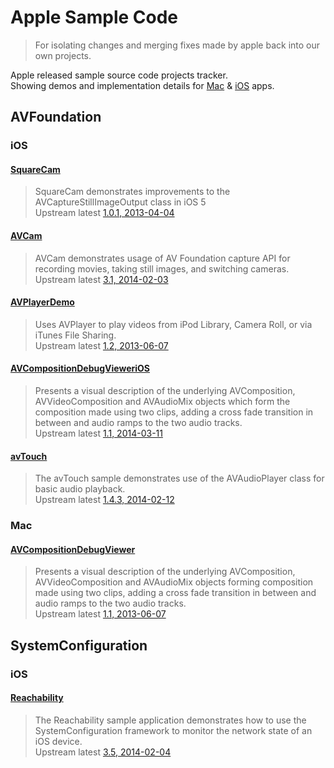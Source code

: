 Apple Sample Code
=================

>For isolating changes and merging fixes made by apple back into our own projects.

Apple released sample source code projects tracker.  
Showing demos and implementation details for [Mac][2] & [iOS][1] apps.  

AVFoundation
------------
### iOS
#### [SquareCam](https://github.com/sugarso/AppleSampleCode/tree/master/iOS/AVFoundation/SquareCam)  
>SquareCam demonstrates improvements to the AVCaptureStillImageOutput class in iOS 5  
>Upstream latest [1.0.1, 2013-04-04](https://developer.apple.com/library/ios/samplecode/SquareCam/Introduction/Intro.html)

#### [AVCam](https://github.com/sugarso/AppleSampleCode/tree/master/iOS/AVFoundation/AVCam)  
>AVCam demonstrates usage of AV Foundation capture API for recording movies, taking still images, and switching cameras.  
>Upstream latest [3.1, 2014-02-03](https://developer.apple.com/library/ios/samplecode/AVCam/Introduction/Intro.html)

#### [AVPlayerDemo](https://github.com/sugarso/AppleSampleCode/tree/master/iOS/AVFoundation/AVPlayerDemo)  
>Uses AVPlayer to play videos from iPod Library, Camera Roll, or via iTunes File Sharing.  
>Upstream latest [1.2, 2013-06-07](https://developer.apple.com/library/ios/samplecode/AVPlayerDemo/Introduction/Intro.html)

#### [AVCompositionDebugVieweriOS](https://github.com/sugarso/AppleSampleCode/tree/master/iOS/AVFoundation/AVCompositionDebugVieweriOS)  
>Presents a visual description of the underlying AVComposition, AVVideoComposition and AVAudioMix objects which form the composition made using two clips, adding a cross fade transition in between and audio ramps to the two audio tracks.  
>Upstream latest [1.1, 2014-03-11](https://developer.apple.com/library/ios/samplecode/AVCompositionDebugVieweriOS/Introduction/Intro.html)

#### [avTouch](https://github.com/sugarso/AppleSampleCode/tree/master/iOS/AVFoundation/avTouch)  
>The avTouch sample demonstrates use of the AVAudioPlayer class for basic audio playback.  
>Upstream latest [1.4.3, 2014-02-12](https://developer.apple.com/library/ios/samplecode/avTouch/Introduction/Intro.html)

### Mac
#### [AVCompositionDebugViewer](https://github.com/sugarso/AppleSampleCode/tree/master/Mac/AVFoundation/AVCompositionDebugViewer)  
>Presents a visual description of the underlying AVComposition, AVVideoComposition and AVAudioMix objects forming composition made using two clips, adding a cross fade transition in between and audio ramps to the two audio tracks.  
>Upstream latest [1.1, 2013-06-07](https://developer.apple.com/library/mac/samplecode/AVCompositionDebugViewer/Introduction/Intro.html)

SystemConfiguration
-------------------
### iOS
#### [Reachability](https://github.com/sugarso/AppleSampleCode/tree/master/iOS/SystemConfiguration/Reachability)  
>The Reachability sample application demonstrates how to use the SystemConfiguration framework to monitor the network state of an iOS device.  
>Upstream latest [3.5, 2014-02-04](https://developer.apple.com/Library/ios/samplecode/Reachability/Introduction/Intro.html)


[1]: https://developer.apple.com/library/ios/navigation/#section=Resource%20Types&topic=Sample%20Code
[2]: https://developer.apple.com/library/mac/navigation/index.html#topic=Sample+Code&section=Resource+Types
